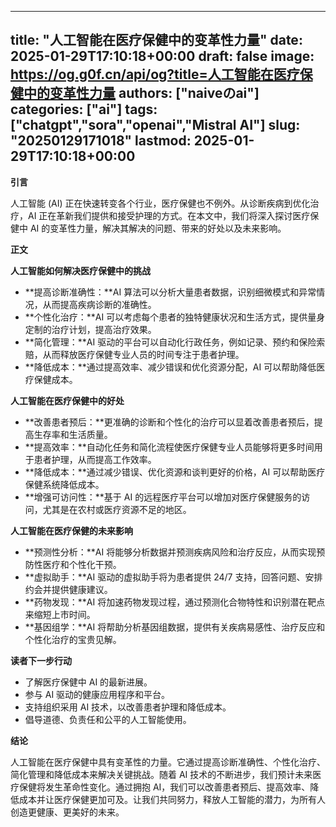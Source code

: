 
---
title: "人工智能在医疗保健中的变革性力量"
date: 2025-01-29T17:10:18+00:00
draft: false
image: https://og.g0f.cn/api/og?title=人工智能在医疗保健中的变革性力量
authors: ["naiveのai"]
categories: ["ai"]
tags: ["chatgpt","sora","openai","Mistral AI"]
slug: "20250129171018"
lastmod: 2025-01-29T17:10:18+00:00
---
**引言**

人工智能 (AI) 正在快速转变各个行业，医疗保健也不例外。从诊断疾病到优化治疗，AI 正在革新我们提供和接受护理的方式。在本文中，我们将深入探讨医疗保健中 AI 的变革性力量，解决其解决的问题、带来的好处以及未来影响。

**正文**

**人工智能如何解决医疗保健中的挑战**

* **提高诊断准确性：**AI 算法可以分析大量患者数据，识别细微模式和异常情况，从而提高疾病诊断的准确性。
* **个性化治疗：**AI 可以考虑每个患者的独特健康状况和生活方式，提供量身定制的治疗计划，提高治疗效果。
* **简化管理：**AI 驱动的平台可以自动化行政任务，例如记录、预约和保险索赔，从而释放医疗保健专业人员的时间专注于患者护理。
* **降低成本：**通过提高效率、减少错误和优化资源分配，AI 可以帮助降低医疗保健成本。

**人工智能在医疗保健中的好处**

* **改善患者预后：**更准确的诊断和个性化的治疗可以显着改善患者预后，提高生存率和生活质量。
* **提高效率：**自动化任务和简化流程使医疗保健专业人员能够将更多时间用于患者护理，从而提高工作效率。
* **降低成本：**通过减少错误、优化资源和谈判更好的价格，AI 可以帮助医疗保健系统降低成本。
* **增强可访问性：**基于 AI 的远程医疗平台可以增加对医疗保健服务的访问，尤其是在农村或医疗资源不足的地区。

**人工智能在医疗保健的未来影响**

* **预测性分析：**AI 将能够分析数据并预测疾病风险和治疗反应，从而实现预防性医疗和个性化干预。
* **虚拟助手：**AI 驱动的虚拟助手将为患者提供 24/7 支持，回答问题、安排约会并提供健康建议。
* **药物发现：**AI 将加速药物发现过程，通过预测化合物特性和识别潜在靶点来缩短上市时间。
* **基因组学：**AI 将帮助分析基因组数据，提供有关疾病易感性、治疗反应和个性化治疗的宝贵见解。

**读者下一步行动**

* 了解医疗保健中 AI 的最新进展。
* 参与 AI 驱动的健康应用程序和平台。
* 支持组织采用 AI 技术，以改善患者护理和降低成本。
* 倡导道德、负责任和公平的人工智能使用。

**结论**

人工智能在医疗保健中具有变革性的力量。它通过提高诊断准确性、个性化治疗、简化管理和降低成本来解决关键挑战。随着 AI 技术的不断进步，我们预计未来医疗保健将发生革命性变化。通过拥抱 AI，我们可以改善患者预后、提高效率、降低成本并让医疗保健更加可及。让我们共同努力，释放人工智能的潜力，为所有人创造更健康、更美好的未来。